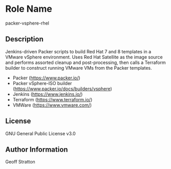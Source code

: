 Role Name
=========
packer-vsphere-rhel

Description
---------------
Jenkins-driven Packer scripts to build Red Hat 7 and 8 templates in a VMware vSphere environment. Uses Red Hat Satellite as the image source and performs assorted cleanup and post-processing, then calls a Terraform builder to construct running VMware VMs from the Packer templates.

* Packer (https://www.packer.io/)
* Packer vSphere-ISO builder (https://www.packer.io/docs/builders/vsphere)
* Jenkins (https://www.jenkins.io/)
* Terraform (https://www.terraform.io/)
* VMWare (https://www.vmware.com/)

License
-------
GNU General Public License v3.0

Author Information
------------------
Geoff Stratton
